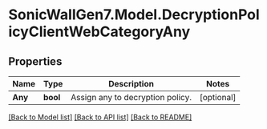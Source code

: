# SonicWallGen7.Model.DecryptionPolicyClientWebCategoryAny

## Properties

Name | Type | Description | Notes
------------ | ------------- | ------------- | -------------
**Any** | **bool** | Assign any to decryption policy. | [optional] 

[[Back to Model list]](../README.md#documentation-for-models) [[Back to API list]](../README.md#documentation-for-api-endpoints) [[Back to README]](../README.md)

